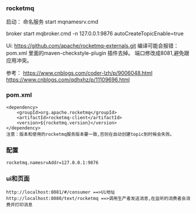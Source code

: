 ### rocketmq
启动：
命名服务 
    start mqnamesrv.cmd

broker 
    start mqbroker.cmd -n 127.0.0.1:9876 autoCreateTopicEnable=true

Ui:
    https://github.com/apache/rocketmq-externals.git
    编译可能会报错：pom.xml 里面的maven-checkstyle-plugin 插件去掉。
    端口修改成8081,避免跟应用冲突。

参考：
    https://www.cnblogs.com/coder-lzh/p/9006048.html
    https://www.cnblogs.com/qdhxhz/p/11109696.html

### pom.xml
    <dependency>
        <groupId>org.apache.rocketmq</groupId>
        <artifactId>rocketmq-client</artifactId>
        <version>${rocketmq.version}</version>
    </dependency>   
    注意：版本和使用的rocketmq服务版本要一致,否则在自动创建topic到时候会失败。
### 配置
    rocketmq.namesrvAddr=127.0.0.1:9876

### ui和页面
    http://localhost:8081/#/consumer ==>Ui地址
    http://localhost:8080/text/rocketmq ==>调用生产者发送消息,在监听的消费者会消费并打印消息


